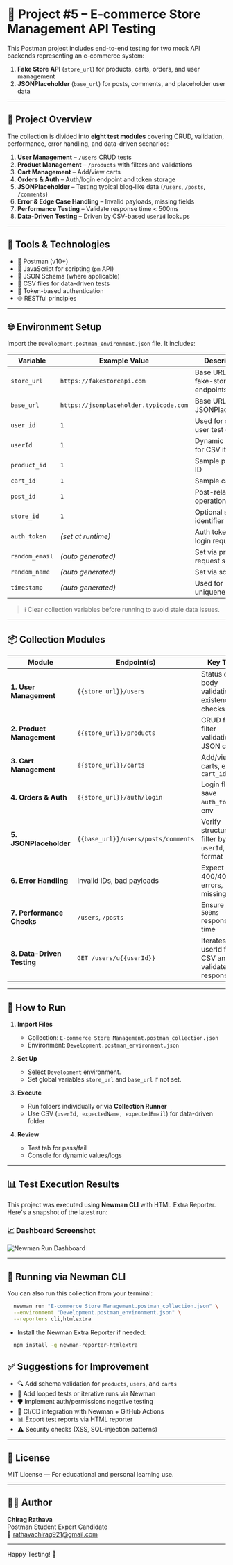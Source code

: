 # 🛒 Project #5 – E-commerce Store Management API Testing

This Postman project includes end-to-end testing for two mock API backends representing an e-commerce system:

1. **Fake Store API** (`store_url`) for products, carts, orders, and user management  
2. **JSONPlaceholder** (`base_url`) for posts, comments, and placeholder user data

---

## 📄 Project Overview

The collection is divided into **eight test modules** covering CRUD, validation, performance, error handling, and data-driven scenarios:

1. **User Management** – `/users` CRUD tests  
2. **Product Management** – `/products` with filters and validations  
3. **Cart Management** – Add/view carts  
4. **Orders & Auth** – Auth/login endpoint and token storage  
5. **JSONPlaceholder** – Testing typical blog-like data (`/users`, `/posts`, `/comments`)  
6. **Error & Edge Case Handling** – Invalid payloads, missing fields  
7. **Performance Testing** – Validate response time < 500ms  
8. **Data-Driven Testing** – Driven by CSV-based `userId` lookups

---

## 🧰 Tools & Technologies

- 🧪 Postman (v10+)
- 📜 JavaScript for scripting (`pm` API)
- 🧾 JSON Schema (where applicable)
- 📂 CSV files for data-driven tests
- 🔐 Token-based authentication
- 🌐 RESTful principles

---

## 🌐 Environment Setup

Import the `Development.postman_environment.json` file. It includes:

| Variable       | Example Value                           | Description                                      |
|----------------|------------------------------------------|--------------------------------------------------|
| `store_url`    | `https://fakestoreapi.com`               | Base URL for fake-store endpoints                |
| `base_url`     | `https://jsonplaceholder.typicode.com`   | Base URL for JSONPlaceholder                     |
| `user_id`      | `1`                                      | Used for static user test cases                  |
| `userId`       | `1`                                      | Dynamic lookup for CSV iteration                 |
| `product_id`   | `1`                                      | Sample product ID                                |
| `cart_id`      | `1`                                      | Sample cart ID                                   |
| `post_id`      | `1`                                      | Post-related operations                          |
| `store_id`     | `1`                                      | Optional store identifier                        |
| `auth_token`   | *(set at runtime)*                       | Auth token from login request                    |
| `random_email` | *(auto generated)*                       | Set via pre-request script                       |
| `random_name`  | *(auto generated)*                       | Set via script                                   |
| `timestamp`    | *(auto generated)*                       | Used for uniqueness                             |

> ℹ️ Clear collection variables before running to avoid stale data issues.

---

## 📦 Collection Modules

| Module                     | Endpoint(s)                                      | Key Tests                                           |
|----------------------------|--------------------------------------------------|-----------------------------------------------------|
| **1. User Management**     | `{{store_url}}/users`                            | Status code, body validation, existence checks      |
| **2. Product Management**  | `{{store_url}}/products`                         | CRUD flow, filter validation, JSON checks           |
| **3. Cart Management**     | `{{store_url}}/carts`                            | Add/view carts, extract `cart_id`                   |
| **4. Orders & Auth**       | `{{store_url}}/auth/login`                      | Login flow, save `auth_token` in env                |
| **5. JSONPlaceholder**     | `{{base_url}}/users/posts/comments`             | Verify structure, filter by `userId`, data format   |
| **6. Error Handling**      | Invalid IDs, bad payloads                        | Expect 400/404/422 errors, missing keys             |
| **7. Performance Checks**  | `/users`, `/posts`                               | Ensure `< 500ms` response time                      |
| **8. Data-Driven Testing** | `GET /users/u{{userId}}`                         | Iterates userId from CSV and validates response     |

---

## 🚀 How to Run

1. **Import Files**
   - Collection: `E-commerce Store Management.postman_collection.json`
   - Environment: `Development.postman_environment.json`

2. **Set Up**
   - Select `Development` environment.
   - Set global variables `store_url` and `base_url` if not set.

3. **Execute**
   - Run folders individually or via **Collection Runner**
   - Use CSV (`userId, expectedName, expectedEmail`) for data-driven folder

4. **Review**
   - Test tab for pass/fail
   - Console for dynamic values/logs

---

## 📊 Test Execution Results

This project was executed using **Newman CLI** with HTML Extra Reporter. Here's a snapshot of the latest run:

### 📈 Dashboard Screenshot

![Newman Run Dashboard](Newman/ecommerce-newman-report.png)

---

## 🔧 Running via Newman CLI

You can also run this collection from your terminal:

```bash
  newman run "E-commerce Store Management.postman_collection.json" \
  --environment "Development.postman_environment.json" \
  --reporters cli,htmlextra
```

- Install the Newman Extra Reporter if needed:
```bash
  npm install -g newman-reporter-htmlextra

```

## ✅ Suggestions for Improvement

- 🔍 Add schema validation for `products`, `users`, and `carts`
- 🔁 Add looped tests or iterative runs via Newman
- 🛡️ Implement auth/permissions negative testing
- 🔧 CI/CD integration with Newman + GitHub Actions
- 📊 Export test reports via HTML reporter
- ⚠️ Security checks (XSS, SQL-injection patterns)

---

## 📄 License

MIT License — For educational and personal learning use.

---

## 👨‍💻 Author

**Chirag Rathava**  
Postman Student Expert Candidate  
📧 [rathavachirag921@gmail.com](mailto:rathavachirag921@gmail.com)

---

Happy Testing! 🚀
